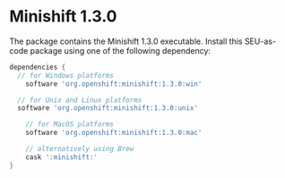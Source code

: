 # Minishift 1.3.0

The package contains the Minishift 1.3.0 executable. Install this SEU-as-code
package using one of the following dependency:

```groovy
dependencies {
  // for Windows platforms
	software 'org.openshift:minishift:1.3.0:win'

  // for Unix and Linux platforms
  software 'org.openshift:minishift:1.3.0:unix'

	// for MacOS platforms
	software 'org.openshift:minishift:1.3.0:mac'

	// alternatively using Brew
	cask ':minishift:'
}
```
